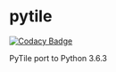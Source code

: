 # pytile
[![Codacy Badge](https://api.codacy.com/project/badge/Grade/b57cefe65c984d2fb14ad3c1239df808)](https://www.codacy.com/app/bashkirtsevich/pytile?utm_source=github.com&amp;utm_medium=referral&amp;utm_content=bashkirtsevich/pytile&amp;utm_campaign=Badge_Grade)

PyTile port to Python 3.6.3
